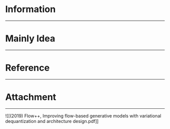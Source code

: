# Information
---


# Mainly Idea
---


# Reference
---


# Attachment
---
![[(2019) Flow++, Improving flow-based generative models with variational dequantization and architecture design.pdf]]